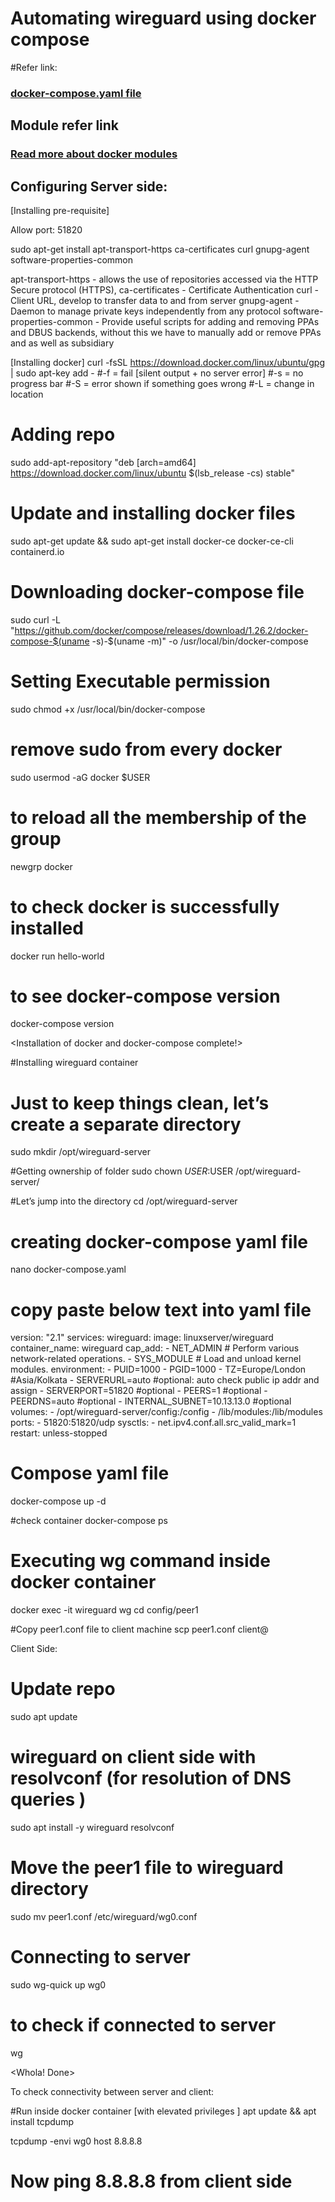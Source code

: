 # Automating wireguard using docker compose

#Refer link:
### [docker-compose.yaml file](https://hub.docker.com/r/linuxserver/wireguard)

## Module refer link
### [Read more about docker modules](https://docs.docker.com/engine/reference/run/)


## Configuring Server side:
[Installing pre-requisite]

Allow port: 51820

sudo apt-get install apt-transport-https ca-certificates curl gnupg-agent software-properties-common


apt-transport-https	-  allows the use of repositories accessed via the HTTP Secure protocol (HTTPS),
ca-certificates		- Certificate Authentication
curl			- Client URL, develop to transfer data to and from server
gnupg-agent		- Daemon to manage private keys independently from any protocol
software-properties-common 	- Provide useful scripts for adding and removing PPAs and DBUS backends, without this we have to manually add or remove PPAs and as well as subsidiary

[Installing docker]
curl -fsSL https://download.docker.com/linux/ubuntu/gpg | sudo apt-key add -
#-f = fail [silent output + no server error]	#-s = no progress bar
#-S = error shown if something goes wrong
#-L = change in location
# Adding repo
sudo add-apt-repository "deb [arch=amd64] https://download.docker.com/linux/ubuntu $(lsb_release -cs) stable"

# Update and installing docker files
sudo apt-get update && sudo apt-get install docker-ce docker-ce-cli containerd.io

# Downloading docker-compose file
sudo curl -L "https://github.com/docker/compose/releases/download/1.26.2/docker-compose-$(uname -s)-$(uname -m)" -o /usr/local/bin/docker-compose

# Setting Executable permission
sudo chmod +x /usr/local/bin/docker-compose


# remove sudo from every docker
sudo usermod -aG docker $USER

# to reload all the membership of the group
newgrp docker

# to check docker is successfully installed
docker run hello-world

# to see docker-compose version
docker-compose version

<Installation of docker and docker-compose complete!>


#Installing wireguard container

# Just to keep things clean, let’s create a separate directory
sudo mkdir /opt/wireguard-server

#Getting ownership of folder
sudo chown $USER:$USER /opt/wireguard-server/

#Let’s jump into the directory
cd /opt/wireguard-server

# creating docker-compose yaml file
nano docker-compose.yaml
# copy paste below text into yaml file
version: "2.1"
services:
  wireguard:
    image: linuxserver/wireguard
    container_name: wireguard
    cap_add:
      - NET_ADMIN 	# Perform various network-related operations.
      - SYS_MODULE	# Load and unload kernel modules.
    environment:
      - PUID=1000
      - PGID=1000
      - TZ=Europe/London		#Asia/Kolkata
      - SERVERURL=auto  #optional: auto check public ip addr and assign
      - SERVERPORT=51820 #optional
      - PEERS=1 #optional
      - PEERDNS=auto #optional
      - INTERNAL_SUBNET=10.13.13.0 #optional
    volumes:
      - /opt/wireguard-server/config:/config
      - /lib/modules:/lib/modules
    ports:
      - 51820:51820/udp
    sysctls:
      - net.ipv4.conf.all.src_valid_mark=1
    restart: unless-stopped


# Compose yaml file
docker-compose up -d

#check container
docker-compose ps

# Executing wg command inside docker container
docker exec -it wireguard wg
cd config/peer1

#Copy peer1.conf file to client machine
scp peer1.conf client@<IP>



Client Side:

# Update repo
sudo apt update

# wireguard on client side with resolvconf (for resolution of DNS queries )
sudo apt install -y  wireguard resolvconf

# Move the peer1 file to wireguard directory
sudo mv peer1.conf /etc/wireguard/wg0.conf

# Connecting to server
sudo wg-quick up wg0

# to check if connected to server
wg

<Whola! Done>


To check connectivity between server and client:

#Run inside docker container [with elevated privileges ]
apt update && apt install tcpdump

tcpdump -envi wg0 host 8.8.8.8

# Now ping 8.8.8.8 from client side
